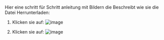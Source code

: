 Hier eine schritt für Schritt anleitung mit Bildern die Beschreibt wie sie die Datei Herrunterladen:

1. Klicken sie auf:
![image](https://github.com/user-attachments/assets/4b160552-eab9-43ee-bb93-f96a5358ab34)


2. Klicken sie auf:
![image](https://github.com/user-attachments/assets/c528c008-a959-45da-a1a0-dccb65eb6afe)
